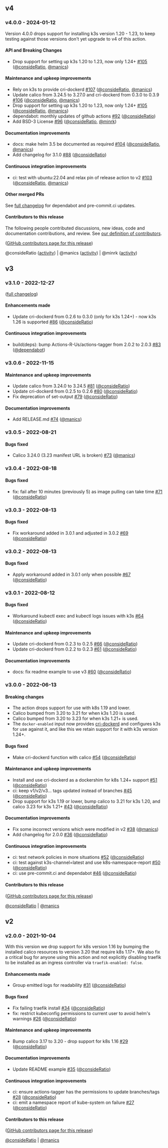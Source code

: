 ## v4

### v4.0.0 - 2024-01-12

Version 4.0.0 drops support for installing k3s version 1.20 - 1.23, to keep testing against those versions don't yet upgrade to v4 of this action.

#### API and Breaking Changes

- Drop support for setting up k3s 1.20 to 1.23, now only 1.24+ [#105](https://github.com/jupyterhub/action-k3s-helm/pull/105) ([@consideRatio](https://github.com/consideRatio), [@manics](https://github.com/manics))

#### Maintenance and upkeep improvements

- Rely on k3s to provide cri-dockerd [#107](https://github.com/jupyterhub/action-k3s-helm/pull/107) ([@consideRatio](https://github.com/consideRatio), [@manics](https://github.com/manics))
- Update calico from 3.24.5 to 3.27.0 and cri-dockerd from 0.3.0 to 0.3.9 [#106](https://github.com/jupyterhub/action-k3s-helm/pull/106) ([@consideRatio](https://github.com/consideRatio), [@manics](https://github.com/manics))
- Drop support for setting up k3s 1.20 to 1.23, now only 1.24+ [#105](https://github.com/jupyterhub/action-k3s-helm/pull/105) ([@consideRatio](https://github.com/consideRatio), [@manics](https://github.com/manics))
- dependabot: monthly updates of github actions [#92](https://github.com/jupyterhub/action-k3s-helm/pull/92) ([@consideRatio](https://github.com/consideRatio))
- Add BSD-3 License [#96](https://github.com/jupyterhub/action-k3s-helm/pull/96) ([@consideRatio](https://github.com/consideRatio), [@minrk](https://github.com/minrk))

#### Documentation improvements

- docs: make helm 3.5 be documented as required [#104](https://github.com/jupyterhub/action-k3s-helm/pull/104) ([@consideRatio](https://github.com/consideRatio), [@manics](https://github.com/manics))
- Add changelog for 3.1.0 [#88](https://github.com/jupyterhub/action-k3s-helm/pull/88) ([@consideRatio](https://github.com/consideRatio))

#### Continuous integration improvements

- ci: test with ubuntu:22.04 and relax pin of release action to v2 [#103](https://github.com/jupyterhub/action-k3s-helm/pull/103) ([@consideRatio](https://github.com/consideRatio), [@manics](https://github.com/manics))

#### Other merged PRs

See [full changelog](https://github.com/jupyterhub/action-k3s-helm/compare/v3.1.0...v4.0.0) for dependabot and pre-commit.ci updates.

#### Contributors to this release

The following people contributed discussions, new ideas, code and documentation contributions, and review.
See [our definition of contributors](https://github-activity.readthedocs.io/en/latest/#how-does-this-tool-define-contributions-in-the-reports).

([GitHub contributors page for this release](https://github.com/jupyterhub/action-k3s-helm/graphs/contributors?from=2022-12-27&to=2024-01-12&type=c))

@consideRatio ([activity](https://github.com/search?q=repo%3Ajupyterhub%2Faction-k3s-helm+involves%3AconsideRatio+updated%3A2022-12-27..2024-01-12&type=Issues)) | @manics ([activity](https://github.com/search?q=repo%3Ajupyterhub%2Faction-k3s-helm+involves%3Amanics+updated%3A2022-12-27..2024-01-12&type=Issues)) | @minrk ([activity](https://github.com/search?q=repo%3Ajupyterhub%2Faction-k3s-helm+involves%3Aminrk+updated%3A2022-12-27..2024-01-12&type=Issues))

## v3

### v3.1.0 - 2022-12-27

([full changelog](https://github.com/jupyterhub/action-k3s-helm/compare/v3.0.6...27003afd9a6740dcf6a93cdd071e52caa993c458))

#### Enhancements made

- Update cri-dockerd from 0.2.6 to 0.3.0 (only for k3s 1.24+) - now k3s 1.26 is supported [#86](https://github.com/jupyterhub/action-k3s-helm/pull/86) ([@consideRatio](https://github.com/consideRatio))

#### Continuous integration improvements

- build(deps): bump Actions-R-Us/actions-tagger from 2.0.2 to 2.0.3 [#83](https://github.com/jupyterhub/action-k3s-helm/pull/83) ([@dependabot](https://github.com/dependabot))

### v3.0.6 - 2022-11-15

#### Maintenance and upkeep improvements

- Update calico from 3.24.0 to 3.24.5 [#81](https://github.com/jupyterhub/action-k3s-helm/pull/81) ([@consideRatio](https://github.com/consideRatio))
- Update cri-dockerd from 0.2.5 to 0.2.6 [#80](https://github.com/jupyterhub/action-k3s-helm/pull/80) ([@consideRatio](https://github.com/consideRatio))
- Fix deprecation of set-output [#79](https://github.com/jupyterhub/action-k3s-helm/pull/79) ([@consideRatio](https://github.com/consideRatio))

#### Documentation improvements

- Add RELEASE.md [#74](https://github.com/jupyterhub/action-k3s-helm/pull/74) ([@manics](https://github.com/manics))

### v3.0.5 - 2022-08-21

#### Bugs fixed

- Calico 3.24.0 (3.23 manifest URL is broken) [#73](https://github.com/jupyterhub/action-k3s-helm/pull/73) ([@manics](https://github.com/manics))

### v3.0.4 - 2022-08-18

#### Bugs fixed

- fix: fail after 10 minutes (previously 5) as image pulling can take time [#71](https://github.com/jupyterhub/action-k3s-helm/pull/71) ([@consideRatio](https://github.com/consideRatio))

### v3.0.3 - 2022-08-13

#### Bugs fixed

- Fix workaround added in 3.0.1 and adjusted in 3.0.2 [#69](https://github.com/jupyterhub/action-k3s-helm/pull/69) ([@consideRatio](https://github.com/consideRatio))

### v3.0.2 - 2022-08-13

#### Bugs fixed

- Apply workaround added in 3.0.1 only when possible [#67](https://github.com/jupyterhub/action-k3s-helm/pull/67) ([@consideRatio](https://github.com/consideRatio))

### v3.0.1 - 2022-08-12

#### Bugs fixed

- Workaround kubectl exec and kubectl logs issues with k3s [#64](https://github.com/jupyterhub/action-k3s-helm/pull/64) ([@consideRatio](https://github.com/consideRatio))

#### Maintenance and upkeep improvements

- Update cri-dockerd from 0.2.3 to 0.2.5 [#66](https://github.com/jupyterhub/action-k3s-helm/pull/66) ([@consideRatio](https://github.com/consideRatio))
- Update cri-dockerd from 0.2.2 to 0.2.3 [#61](https://github.com/jupyterhub/action-k3s-helm/pull/61) ([@consideRatio](https://github.com/consideRatio))

#### Documentation improvements

- docs: fix readme example to use v3 [#60](https://github.com/jupyterhub/action-k3s-helm/pull/60) ([@consideRatio](https://github.com/consideRatio))

### v3.0.0 - 2022-06-13

#### Breaking changes

- The action drops support for use with k8s 1.19 and lower.
- Calico bumped from 3.20 to 3.21 for when k3s 1.20 is used.
- Calico bumped from 3.20 to 3.23 for when k3s 1.21+ is used.
- The `docker-enabled` input now provides
  [cri-dockerd](https://github.com/Mirantis/cri-dockerd) and configures k3s for
  use against it, and like this we retain support for it with k3s version 1.24+.

#### Bugs fixed

- Make cri-dockerd function with calico [#54](https://github.com/jupyterhub/action-k3s-helm/pull/54) ([@consideRatio](https://github.com/consideRatio))

#### Maintenance and upkeep improvements

- Install and use cri-dockerd as a dockershim for k8s 1.24+ support [#51](https://github.com/jupyterhub/action-k3s-helm/pull/51) ([@consideRatio](https://github.com/consideRatio))
- ci: keep v1/v2/v3... tags updated instead of branches [#45](https://github.com/jupyterhub/action-k3s-helm/pull/45) ([@consideRatio](https://github.com/consideRatio))
- Drop support for k3s 1.19 or lower, bump calico to 3.21 for k3s 1.20, and calico 3.23 for k3s 1.21+ [#43](https://github.com/jupyterhub/action-k3s-helm/pull/43) ([@consideRatio](https://github.com/consideRatio))

#### Documentation improvements

- Fix some incorrect versions which were modified in v2 [#38](https://github.com/jupyterhub/action-k3s-helm/pull/38) ([@manics](https://github.com/manics))
- Add changelog for 2.0.0 [#36](https://github.com/jupyterhub/action-k3s-helm/pull/36) ([@consideRatio](https://github.com/consideRatio))

#### Continuous integration improvements

- ci: test network policies in more situations [#52](https://github.com/jupyterhub/action-k3s-helm/pull/52) ([@consideRatio](https://github.com/consideRatio))
- ci: test against k3s-channel=latest and use k8s-namespace-report [#50](https://github.com/jupyterhub/action-k3s-helm/pull/50) ([@consideRatio](https://github.com/consideRatio))
- ci: use pre-commit.ci and dependabot [#46](https://github.com/jupyterhub/action-k3s-helm/pull/46) ([@consideRatio](https://github.com/consideRatio))

#### Contributors to this release

([GitHub contributors page for this release](https://github.com/jupyterhub/action-k3s-helm/graphs/contributors?from=2021-10-05&to=2022-06-13&type=c))

[@consideRatio](https://github.com/search?q=repo%3Ajupyterhub%2Faction-k3s-helm+involves%3AconsideRatio+updated%3A2021-10-05..2022-06-13&type=Issues) | [@manics](https://github.com/search?q=repo%3Ajupyterhub%2Faction-k3s-helm+involves%3Amanics+updated%3A2021-10-05..2022-06-13&type=Issues)

## v2

### v2.0.0 - 2021-10-04

With this version we drop support for k8s version 1.16 by bumping the installed
calico resources to version 3.20 that require k8s 1.17+. We also fix a critical
bug for anyone using this action and not explicitly disabling traefik to be
installed as an ingress controller via `traefik-enabled: false`.

#### Enhancements made

- Group emitted logs for readability [#31](https://github.com/jupyterhub/action-k3s-helm/pull/31) ([@consideRatio](https://github.com/consideRatio))

#### Bugs fixed

- Fix failing traefik install [#34](https://github.com/jupyterhub/action-k3s-helm/pull/34) ([@consideRatio](https://github.com/consideRatio))
- fix: restrict kubeconfig permissions to current user to avoid helm's warnings [#26](https://github.com/jupyterhub/action-k3s-helm/pull/26) ([@consideRatio](https://github.com/consideRatio))

#### Maintenance and upkeep improvements

- Bump calico 3.17 to 3.20 - drop support for k8s 1.16 [#29](https://github.com/jupyterhub/action-k3s-helm/pull/29) ([@consideRatio](https://github.com/consideRatio))

#### Documentation improvements

- Update README example [#35](https://github.com/jupyterhub/action-k3s-helm/pull/35) ([@consideRatio](https://github.com/consideRatio))

#### Continuous integration improvements

- ci: ensure actions-tagger has the permissions to update branches/tags [#28](https://github.com/jupyterhub/action-k3s-helm/pull/28) ([@consideRatio](https://github.com/consideRatio))
- ci: emit a namespace report of kube-system on failure [#27](https://github.com/jupyterhub/action-k3s-helm/pull/27) ([@consideRatio](https://github.com/consideRatio))

#### Contributors to this release

([GitHub contributors page for this release](https://github.com/jupyterhub/action-k3s-helm/graphs/contributors?from=2021-01-15&to=2021-10-04&type=c))

[@consideRatio](https://github.com/search?q=repo%3Ajupyterhub%2Faction-k3s-helm+involves%3AconsideRatio+updated%3A2021-01-15..2021-10-04&type=Issues) | [@manics](https://github.com/search?q=repo%3Ajupyterhub%2Faction-k3s-helm+involves%3Amanics+updated%3A2021-01-15..2021-10-04&type=Issues)
